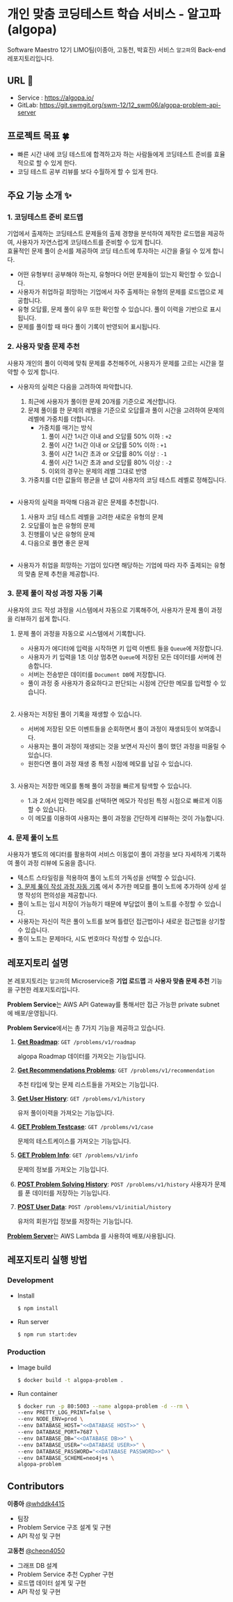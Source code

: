 # 개인 맞춤 코딩테스트 학습 서비스 - 알고파(algopa)

Software Maestro 12기 LIMO팀(이종아, 고동천, 박효진) 서비스 `알고파`의 Back-end 레포지토리입니다.

## URL 🚦

- Service : https://algopa.io/
- GitLab: https://git.swmgit.org/swm-12/12_swm06/algopa-problem-api-server

## 프로젝트 목표 🍀

- 빠른 시간 내에 코딩 테스트에 합격하고자 하는 사람들에게 코딩테스트 준비를 효율적으로 할 수 있게 한다.
- 코딩 테스트 공부 리뷰를 보다 수월하게 할 수 있게 한다.

## 주요 기능 소개 ✨

### 1. **코딩테스트 준비 로드맵**

기업에서 출제하는 코딩테스트 문제들의 출제 경향을 분석하여 제작한 로드맵을 제공하여, 사용자가 자연스럽게 코딩테스트를 준비할 수 있게 합니다.<br/>
효율적인 문제 풀이 순서를 제공하여 코딩 테스트에 투자하는 시간을 줄일 수 있게 합니다.

- 어떤 유형부터 공부해야 하는지, 유형마다 어떤 문제들이 있는지 확인할 수 있습니다.
- 사용자가 취업하길 희망하는 기업에서 자주 출제하는 유형의 문제를 로드맵으로 제공합니다.
- 유형 오답률, 문제 풀이 유무 또한 확인할 수 있습니다. 풀이 이력을 기반으로 표시됩니다.
- 문제를 풀이할 때 마다 풀이 기록이 반영되어 표시됩니다.

### 2. **사용자 맞춤 문제 추천**

사용자 개인의 풀이 이력에 맞춰 문제를 추천해주어, 사용자가 문제를 고르는 시간을 절약할 수 있게 합니다.

- 사용자의 실력은 다음을 고려하여 파악합니다.

  1. 최근에 사용자가 풀이한 문제 20개를 기준으로 계산합니다.
  2. 문제 풀이를 한 문제의 레벨을 기준으로 오답률과 풀이 시간을 고려하여 문제의 레벨에 가중치를 더합니다.
     - 가중치를 매기는 방식
       1. 풀이 시간 1시간 이내 and 오답률 50% 이하 : `+2`
       2. 풀이 시간 1시간 이내 or 오답률 50% 이하 : `+1`
       3. 풀이 시간 1시간 초과 or 오답률 80% 이상 : `-1`
       4. 풀이 시간 1시간 초과 and 오답률 80% 이상 : `-2`
       5. 이외의 경우는 문제의 레벨 그대로 반영
  3. 가중치를 더한 값들의 평균을 낸 값이 사용자의 코딩 테스트 레벨로 정해집니다.
     <br/><br/>

- 사용자의 실력을 파악해 다음과 같은 문제를 추천합니다.

  1. 사용자 코딩 테스트 레벨을 고려한 새로운 유형의 문제
  2. 오답률이 높은 유형의 문제
  3. 진행률이 낮은 유형의 문제
  4. 다음으로 풀면 좋은 문제
     <br/><br/>

- 사용자가 취업을 희망하는 기업이 있다면 해당하는 기업에 따라 자주 출제되는 유형의 맞춤 문제 추천을 제공합니다.

### 3. **문제 풀이 작성 과정 자동 기록**

사용자의 코드 작성 과정을 시스템에서 자동으로 기록해주어, 사용자가 문제 풀이 과정을 리뷰하기 쉽게 합니다.

1. 문제 풀이 과정을 자동으로 시스템에서 기록합니다.

   - 사용자가 에디터에 입력을 시작하면 키 입력 이벤트 들을 `Queue`에 저장합니다.
   - 사용자가 키 입력을 1초 이상 멈추면 `Queue`에 저장된 모든 데이터를 서버에 전송합니다.
   - 서버는 전송받은 데이터를 `Document DB`에 저장합니다.
   - 풀이 과정 중 사용자가 중요하다고 판단되는 시점에 간단한 메모를 입력할 수 있습니다.
     <br/><br/>

2. 사용자는 저장된 풀이 기록을 재생할 수 있습니다.

   - 서버에 저장된 모든 이벤트들을 순회하면서 풀이 과정이 재생되듯이 보여줍니다.
   - 사용자는 풀이 과정이 재생되는 것을 보면서 자신이 풀이 했던 과정을 떠올릴 수 있습니다.
   - 원한다면 풀이 과정 재생 중 특정 시점에 메모를 남길 수 있습니다.
     <br/><br/>

3. 사용자는 저장한 메모를 통해 풀이 과정을 빠르게 탐색할 수 있습니다.
   - 1.과 2.에서 입력한 메모를 선택하면 메모가 작성된 특정 시점으로 빠르게 이동할 수 있습니다.
   - 이 메모를 이용하여 사용자는 풀이 과정을 간단하게 리뷰하는 것이 가능합니다.

### 4. **문제 풀이 노트**

사용자가 별도의 에디터를 활용하여 서비스 이동없이 풀이 과정을 보다 자세하게 기록하여 풀이 과정 리뷰에 도움을 줍니다.

- 텍스트 스타일링을 적용하여 풀이 노트의 가독성을 선택할 수 있습니다.
- [3. 문제 풆이 작성 과정 자동 기록](#3-문제-풀이-작성-과정-자동-기록) 에서 추가한 메모를 풀이 노트에 추가하여 상세 설명 작성의 편의성을 제공합니다.
- 풀이 노트는 임시 저장이 가능하기 때문에 부담없이 풀이 노트를 수정할 수 있습니다.
- 사용자는 자신이 적은 풀이 노트를 보며 틀렸던 접근법이나 새로운 접근법을 상기할 수 있습니다.
- 풀이 노트는 문제마다, 시도 번호마다 작성할 수 있습니다.

## 레포지토리 설명

본 레포지토리는 `알고파`의 Microservice중 **기업 로드맵** 과 **사용자 맞춤 문제 추천** 기능 을 구현한 레포지토리입니다.

**Problem Service**는 AWS API Gateway를 통해서만 접근 가능한 private subnet 에 배포/운영됩니다.

**Problem Service**에서는 총 7가지 기능을 제공하고 있습니다.

1. [**Get Roadmap**](src/services/problems/README.md#GET-Roadmap): `GET /problems/v1/roadmap`

   algopa Roadmap 데이터를 가져오는 기능입니다.

2. [**Get Recommendations Problems**](src/services/problems/README.md#GET-Recommendations-Problems): `GET /problems/v1/recommendation`

   추천 타입에 맞는 문제 리스트들을 가져오는 기능입니다.

3. [**Get User History**](src/services/problems/README.md#GET-User-History): `GET /problems/v1/history`

   유저 풀이이력을 가져오는 기능입니다.

4. [**GET Problem Testcase**](src/services/problems/README.md#GET-Problem-Testcase): `GET /problems/v1/case`

   문제의 테스트케이스를 가져오는 기능입니다.

5. [**GET Problem Info**](src/services/problems/README.md#GET-Problem-Info): `GET /problems/v1/info`

   문제의 정보를 가져오는 기능입니다.

6. [**POST Problem Solving History**](src/services/problems/README.md#POST-Problem-Solving-History): `POST /problems/v1/history`
   사용자가 문제를 푼 데이터를 저장하는 기능입니다.
7. [**POST User Data**](src/services/problems/README.md#POST-User-Data): `POST /problems/v1/initial/history`

   유저의 회원가입 정보를 저장하는 기능입니다.

[**Problem Server**](lambda/README.md)는 AWS Lambda 를 사용하여 배포/사용됩니다.

## 레포지토리 실행 방법

### Development

- Install

  ```bash
  $ npm install
  ```

- Run server

  ```bash
  $ npm run start:dev
  ```

### Production

- Image build

  ```bash
  $ docker build -t algopa-problem .
  ```

- Run container

  ```bash
  $ docker run -p 80:5003 --name algopa-problem -d --rm \
  --env PRETTY_LOG_PRINT=false \
  --env NODE_ENV=prod \
  --env DATABASE_HOST="<<DATABASE HOST>>" \
  --env DATABASE_PORT=7687 \
  --env DATABASE_DB="<<DATABASE DB>>" \
  --env DATABASE_USER="<<DATABASE USER>>" \
  --env DATABASE_PASSWORD="<<DATABASE PASSWORD>>" \
  --env DATABASE_SCHEME=neo4j+s \
  algopa-problem
  ```

## Contributors

**이종아** [@whddk4415](https://github.com/whddk4415)

- 팀장
- Problem Service 구조 설계 및 구현
- API 작성 및 구현

**고동천** [@cheon4050](https://github.com/cheon4050)

- 그래프 DB 설계
- Problem Service 추천 Cypher 구현
- 로드맵 데이터 설계 및 구현
- API 작성 및 구현
